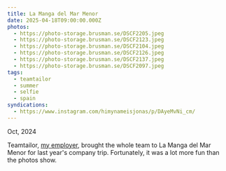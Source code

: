 ```yaml
---
title: La Manga del Mar Menor
date: 2025-04-18T09:00:00.000Z
photos:
  - https://photo-storage.brusman.se/DSCF2205.jpeg
  - https://photo-storage.brusman.se/DSCF2123.jpeg
  - https://photo-storage.brusman.se/DSCF2104.jpeg
  - https://photo-storage.brusman.se/DSCF2126.jpeg
  - https://photo-storage.brusman.se/DSCF2137.jpeg
  - https://photo-storage.brusman.se/DSCF2097.jpeg
tags:
  - teamtailor
  - summer
  - selfie
  - spain
syndications:
  - https://www.instagram.com/himynameisjonas/p/DAyeMvNi_cm/
---
```


Oct, 2024

Teamtailor, [my employer](https://career.teamtailor.com/departments/product), brought the whole team to La Manga del Mar Menor for last year's company trip. Fortunately, it was a lot more fun than the photos show.
